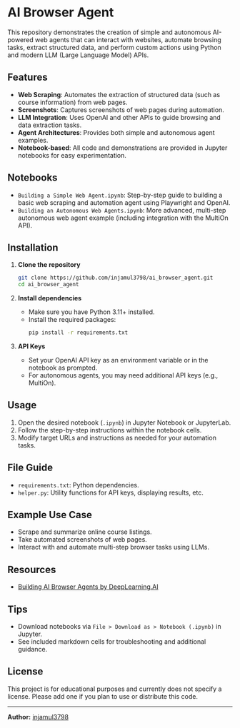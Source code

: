 # AI Browser Agent

This repository demonstrates the creation of simple and autonomous AI-powered web agents that can interact with websites, automate browsing tasks, extract structured data, and perform custom actions using Python and modern LLM (Large Language Model) APIs.

## Features

- **Web Scraping**: Automates the extraction of structured data (such as course information) from web pages.
- **Screenshots**: Captures screenshots of web pages during automation.
- **LLM Integration**: Uses OpenAI and other APIs to guide browsing and data extraction tasks.
- **Agent Architectures**: Provides both simple and autonomous agent examples.
- **Notebook-based**: All code and demonstrations are provided in Jupyter notebooks for easy experimentation.

## Notebooks

- `Building a Simple Web Agent.ipynb`: Step-by-step guide to building a basic web scraping and automation agent using Playwright and OpenAI.
- `Building an Autonomous Web Agents.ipynb`: More advanced, multi-step autonomous web agent example (including integration with the MultiOn API).

## Installation

1. **Clone the repository**
   ```bash
   git clone https://github.com/injamul3798/ai_browser_agent.git
   cd ai_browser_agent
   ```

2. **Install dependencies**
   - Make sure you have Python 3.11+ installed.
   - Install the required packages:
     ```bash
     pip install -r requirements.txt
     ```

3. **API Keys**
   - Set your OpenAI API key as an environment variable or in the notebook as prompted.
   - For autonomous agents, you may need additional API keys (e.g., MultiOn).

## Usage

1. Open the desired notebook (`.ipynb`) in Jupyter Notebook or JupyterLab.
2. Follow the step-by-step instructions within the notebook cells.
3. Modify target URLs and instructions as needed for your automation tasks.

## File Guide

- `requirements.txt`: Python dependencies.
- `helper.py`: Utility functions for API keys, displaying results, etc.

## Example Use Case

- Scrape and summarize online course listings.
- Take automated screenshots of web pages.
- Interact with and automate multi-step browser tasks using LLMs.

## Resources

- [Building AI Browser Agents by DeepLearning.AI](https://learn.deeplearning.ai/courses/building-ai-browser-agents/)

## Tips

- Download notebooks via `File > Download as > Notebook (.ipynb)` in Jupyter.
- See included markdown cells for troubleshooting and additional guidance.

## License

This project is for educational purposes and currently does not specify a license. Please add one if you plan to use or distribute this code.

---

**Author:** [injamul3798](https://github.com/injamul3798)
